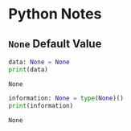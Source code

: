 # Python Notes

## `None` Default Value

~~~python
data: None = None
print(data)

~~~

~~~text
None
~~~

~~~python
information: None = type(None)()
print(information)

~~~

~~~text
None
~~~
